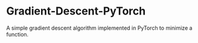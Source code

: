 # Gradient-Descent-PyTorch
A simple gradient descent algorithm implemented in PyTorch to minimize a function.
